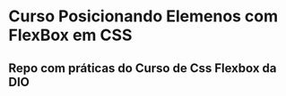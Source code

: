 # Curso Posicionando Elemenos com FlexBox em CSS
## Repo com práticas do Curso de Css Flexbox da DIO
